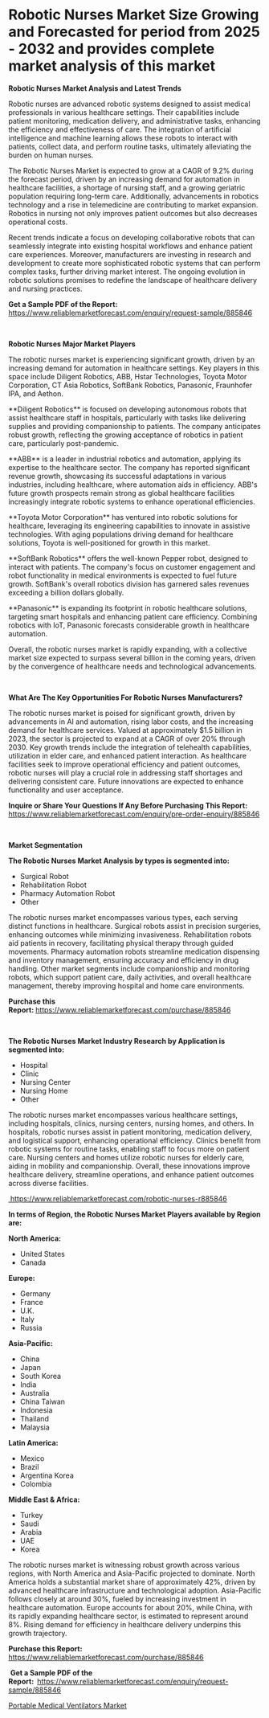 <p><h1>Robotic Nurses Market Size Growing and Forecasted for period from 2025 - 2032 and provides complete market analysis of this market</h1></p><p><strong>Robotic Nurses Market Analysis and Latest Trends</strong></p>
<p><p>Robotic nurses are advanced robotic systems designed to assist medical professionals in various healthcare settings. Their capabilities include patient monitoring, medication delivery, and administrative tasks, enhancing the efficiency and effectiveness of care. The integration of artificial intelligence and machine learning allows these robots to interact with patients, collect data, and perform routine tasks, ultimately alleviating the burden on human nurses.</p><p>The Robotic Nurses Market is expected to grow at a CAGR of 9.2% during the forecast period, driven by an increasing demand for automation in healthcare facilities, a shortage of nursing staff, and a growing geriatric population requiring long-term care. Additionally, advancements in robotics technology and a rise in telemedicine are contributing to market expansion. Robotics in nursing not only improves patient outcomes but also decreases operational costs.</p><p>Recent trends indicate a focus on developing collaborative robots that can seamlessly integrate into existing hospital workflows and enhance patient care experiences. Moreover, manufacturers are investing in research and development to create more sophisticated robotic systems that can perform complex tasks, further driving market interest. The ongoing evolution in robotic solutions promises to redefine the landscape of healthcare delivery and nursing practices.</p></p>
<p><strong>Get a Sample PDF of the Report:&nbsp;</strong> <a href="https://www.reliablemarketforecast.com/enquiry/request-sample/885846?utm_campaign=2721&utm_medium=2&utm_source=Github&utm_content=ia&utm_term=04032025&utm_id=robotic-nurses">https://www.reliablemarketforecast.com/enquiry/request-sample/885846</a></p>
<p>&nbsp;</p>
<p><strong>Robotic Nurses Major Market Players</strong></p>
<p><p>The robotic nurses market is experiencing significant growth, driven by an increasing demand for automation in healthcare settings. Key players in this space include Diligent Robotics, ABB, Hstar Technologies, Toyota Motor Corporation, CT Asia Robotics, SoftBank Robotics, Panasonic, Fraunhofer IPA, and Aethon.</p><p>**Diligent Robotics** is focused on developing autonomous robots that assist healthcare staff in hospitals, particularly with tasks like delivering supplies and providing companionship to patients. The company anticipates robust growth, reflecting the growing acceptance of robotics in patient care, particularly post-pandemic.</p><p>**ABB** is a leader in industrial robotics and automation, applying its expertise to the healthcare sector. The company has reported significant revenue growth, showcasing its successful adaptations in various industries, including healthcare, where automation aids in efficiency. ABB's future growth prospects remain strong as global healthcare facilities increasingly integrate robotic systems to enhance operational efficiencies.</p><p>**Toyota Motor Corporation** has ventured into robotic solutions for healthcare, leveraging its engineering capabilities to innovate in assistive technologies. With aging populations driving demand for healthcare solutions, Toyota is well-positioned for growth in this market.</p><p>**SoftBank Robotics** offers the well-known Pepper robot, designed to interact with patients. The company's focus on customer engagement and robot functionality in medical environments is expected to fuel future growth. SoftBank's overall robotics division has garnered sales revenues exceeding a billion dollars globally.</p><p>**Panasonic** is expanding its footprint in robotic healthcare solutions, targeting smart hospitals and enhancing patient care efficiency. Combining robotics with IoT, Panasonic forecasts considerable growth in healthcare automation.</p><p>Overall, the robotic nurses market is rapidly expanding, with a collective market size expected to surpass several billion in the coming years, driven by the convergence of healthcare needs and technological advancements.</p></p>
<p>&nbsp;</p>
<p><strong>What Are The Key Opportunities For Robotic Nurses Manufacturers?</strong></p>
<p><p>The robotic nurses market is poised for significant growth, driven by advancements in AI and automation, rising labor costs, and the increasing demand for healthcare services. Valued at approximately $1.5 billion in 2023, the sector is projected to expand at a CAGR of over 20% through 2030. Key growth trends include the integration of telehealth capabilities, utilization in elder care, and enhanced patient interaction. As healthcare facilities seek to improve operational efficiency and patient outcomes, robotic nurses will play a crucial role in addressing staff shortages and delivering consistent care. Future innovations are expected to enhance functionality and user acceptance.</p></p>
<p><strong>Inquire or Share Your Questions If Any Before Purchasing This Report:</strong> <a href="https://www.reliablemarketforecast.com/enquiry/pre-order-enquiry/885846?utm_campaign=2721&utm_medium=2&utm_source=Github&utm_content=ia&utm_term=04032025&utm_id=robotic-nurses">https://www.reliablemarketforecast.com/enquiry/pre-order-enquiry/885846</a></p>
<p>&nbsp;</p>
<p><strong>Market Segmentation</strong></p>
<p><strong>The Robotic Nurses Market Analysis by types is segmented into:</strong></p>
<p><ul><li>Surgical Robot</li><li>Rehabilitation Robot</li><li>Pharmacy Automation Robot</li><li>Other</li></ul></p>
<p><p>The robotic nurses market encompasses various types, each serving distinct functions in healthcare. Surgical robots assist in precision surgeries, enhancing outcomes while minimizing invasiveness. Rehabilitation robots aid patients in recovery, facilitating physical therapy through guided movements. Pharmacy automation robots streamline medication dispensing and inventory management, ensuring accuracy and efficiency in drug handling. Other market segments include companionship and monitoring robots, which support patient care, daily activities, and overall healthcare management, thereby improving hospital and home care environments.</p></p>
<p><strong>Purchase this Report:&nbsp;</strong><a href="https://www.reliablemarketforecast.com/purchase/885846?utm_campaign=2721&utm_medium=2&utm_source=Github&utm_content=ia&utm_term=04032025&utm_id=robotic-nurses">https://www.reliablemarketforecast.com/purchase/885846</a></p>
<p>&nbsp;</p>
<p><strong>The Robotic Nurses Market Industry Research by Application is segmented into:</strong></p>
<p><ul><li>Hospital</li><li>Clinic</li><li>Nursing Center</li><li>Nursing Home</li><li>Other</li></ul></p>
<p><p>The robotic nurses market encompasses various healthcare settings, including hospitals, clinics, nursing centers, nursing homes, and others. In hospitals, robotic nurses assist in patient monitoring, medication delivery, and logistical support, enhancing operational efficiency. Clinics benefit from robotic systems for routine tasks, enabling staff to focus more on patient care. Nursing centers and homes utilize robotic nurses for elderly care, aiding in mobility and companionship. Overall, these innovations improve healthcare delivery, streamline operations, and enhance patient outcomes across diverse facilities.</p></p>
<p><a href="https://www.reliablemarketforecast.com/robotic-nurses-r885846?utm_campaign=2721&utm_medium=2&utm_source=Github&utm_content=ia&utm_term=04032025&utm_id=robotic-nurses">&nbsp;https://www.reliablemarketforecast.com/robotic-nurses-r885846</a></p>
<p><strong>In terms of Region, the Robotic Nurses Market Players available by Region are:</strong></p>
<p>
    <p> <strong> North America: </strong>
        <ul>
            <li>United States</li>
            <li>Canada</li>
        </ul>
        </p> 
    <p> <strong> Europe: </strong>
        <ul>
            <li>Germany</li>
            <li>France</li>
            <li>U.K.</li>
            <li>Italy</li>
            <li>Russia</li>
        </ul>
        </p> 
    <p> <strong> Asia-Pacific: </strong>
        <ul>
            <li>China</li>
            <li>Japan</li>
            <li>South Korea</li>
            <li>India</li>
            <li>Australia</li>
            <li>China Taiwan</li>
            <li>Indonesia</li>
            <li>Thailand</li>
            <li>Malaysia</li>
        </ul>
        </p> 
    <p> <strong> Latin America: </strong>
        <ul>
            <li>Mexico</li>
            <li>Brazil</li>
            <li>Argentina Korea</li>
            <li>Colombia</li>
        </ul>
        </p> 
    <p> <strong> Middle East & Africa: </strong>
        <ul>
            <li>Turkey</li>
            <li>Saudi</li>
            <li>Arabia</li>
            <li>UAE</li>
            <li>Korea</li>
        </ul>
    </p>
    </p>
<p><p>The robotic nurses market is witnessing robust growth across various regions, with North America and Asia-Pacific projected to dominate. North America holds a substantial market share of approximately 42%, driven by advanced healthcare infrastructure and technological adoption. Asia-Pacific follows closely at around 30%, fueled by increasing investment in healthcare automation. Europe accounts for about 20%, while China, with its rapidly expanding healthcare sector, is estimated to represent around 8%. Rising demand for efficiency in healthcare delivery underpins this growth trajectory.</p></p>
<p><strong>Purchase this Report: </strong><a href="https://www.reliablemarketforecast.com/purchase/885846?utm_campaign=2721&utm_medium=2&utm_source=Github&utm_content=ia&utm_term=04032025&utm_id=robotic-nurses">https://www.reliablemarketforecast.com/purchase/885846</a></p>
<p>&nbsp;<strong>Get a Sample PDF of the Report:&nbsp;&nbsp;</strong><a href="https://www.reliablemarketforecast.com/enquiry/request-sample/885846?utm_campaign=2721&utm_medium=2&utm_source=Github&utm_content=ia&utm_term=04032025&utm_id=robotic-nurses">https://www.reliablemarketforecast.com/enquiry/request-sample/885846</a></p>
<p><strong></strong></p>
<p><p><a href="https://github.com/chaturberville8181/Market-Research-Report-List-1/blob/main/portable-medical-ventilators-market.md?utm_campaign=2721&utm_medium=2&utm_source=Github&utm_content=ia&utm_term=04032025&utm_id=robotic-nurses">Portable Medical Ventilators Market</a></p></p>